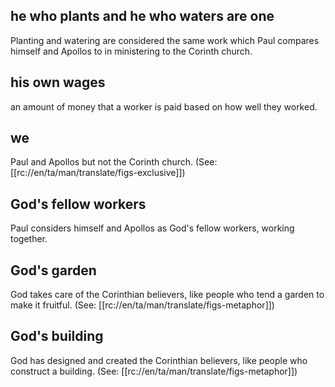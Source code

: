 ## he who plants and he who waters are one ##

Planting and watering are considered the same work which Paul compares himself and Apollos to in ministering to the Corinth church.

## his own wages ##

an amount of money that a worker is paid based on how well they worked.

## we ##

Paul and Apollos but not the Corinth church. (See: [[rc://en/ta/man/translate/figs-exclusive]])

## God's fellow workers  ##

Paul considers himself and Apollos as God's fellow workers, working together.

## God's garden ##

God takes care of the Corinthian believers, like people who tend a garden to make it fruitful. (See: [[rc://en/ta/man/translate/figs-metaphor]])

## God's building ##

God has designed and created the Corinthian believers, like people who construct a building. (See: [[rc://en/ta/man/translate/figs-metaphor]])